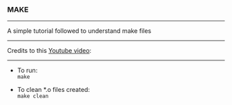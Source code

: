 ### MAKE

----

A simple tutorial followed to understand make files

-----

Credits to this [Youtube video](https://www.youtube.com/watch?v=_r7i5X0rXJk&ab_channel=PaulProgramming):

---

* To run:\
    `make`
  
* To clean *.o files created:\
    `make clean`
